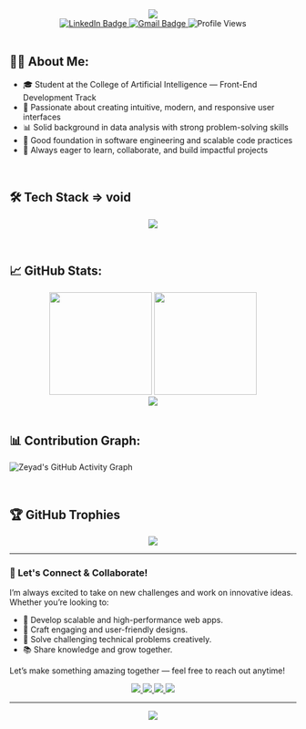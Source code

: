 <div align="center">
  <img src="https://readme-typing-svg.demolab.com?font=Fira+Code&weight=600&size=28&duration=4000&pause=1000&color=0CE82B&background=FFFFFF00&center=true&vCenter=true&width=800&lines=Welcome+to+Zeyad+Waled's+Profile!;Front-End+Developer" />
</div>



<div align="center">
  <a href="https://www.linkedin.com/in/zeyad-waled-3504a9295/">
    <img src="https://img.shields.io/badge/-Zeyad_Waled-blue?style=flat-square&logo=Linkedin&logoColor=white" alt="LinkedIn Badge"/>
  </a>
  <a href="mailto:zeyadwaled165@gmail.com">
    <img src="https://img.shields.io/badge/-zeyadwaled165@gmail.com-c14438?style=flat-square&logo=Gmail&logoColor=white" alt="Gmail Badge"/>
  </a>
  <img src="https://komarev.com/ghpvc/?username=zeyadwaled25&label=Profile%20views&color=0e75b6&style=flat-square" alt="Profile Views" />
</div>

<br/>

## 👨‍🎓 About Me: 

- 🎓 Student at the College of Artificial Intelligence — Front-End Development Track
- 🎨 Passionate about creating intuitive, modern, and responsive user interfaces
- 📊 Solid background in data analysis with strong problem-solving skills
- 🧠 Good foundation in software engineering and scalable code practices
- 🚀 Always eager to learn, collaborate, and build impactful projects

<br>

## 🛠️ Tech Stack => void

<p align="center">
  <img src="https://skillicons.dev/icons?i=html,css,bootstrap,js,react,ts,tailwind,redux,nextjs,figma,git,github,vscode,postman,npm,python,sklearn,c#" />
</p>


<br>

## 📈 GitHub Stats: 


<div align="center">
  <img height="180em" src="https://github-readme-stats.vercel.app/api?username=zeyadwaled25&show_icons=true&theme=react&count_private=true&hide_border=true&include_all_commits=true" />
  <img height="180em" src="https://github-readme-stats.vercel.app/api/top-langs/?username=zeyadwaled25&layout=compact&theme=react&hide_border=true&langs_count=8" />
</div>

<div align="center">
  <img src="https://github-readme-streak-stats.herokuapp.com/?user=zeyadwaled25&theme=react&hide_border=true" />
</div>

<br>

## 📊 Contribution Graph:

![Zeyad's GitHub Activity Graph](https://github-readme-activity-graph.vercel.app/graph?username=zeyadwaled25&theme=react-dark&hide_border=true)

<br>

## 🏆 GitHub Trophies

<div align="center">
  <img src="https://github-profile-trophy.vercel.app/?username=zeyadwaled25&theme=nord&column=7&margin-w=15&margin-h=15&no-frame=true" />
</div>


---

### 🤝 Let's Connect & Collaborate!

I’m always excited to take on new challenges and work on innovative ideas.
Whether you’re looking to:

- 🤖 Develop scalable and high-performance web apps.
- 🎨 Craft engaging and user-friendly designs.
- 🔧 Solve challenging technical problems creatively.
- 📚 Share knowledge and grow together.

Let’s make something amazing together — feel free to reach out anytime!

<div align="center">
  <a href="https://www.linkedin.com/in/zeyad-waled-3504a9295/">
    <img src="https://img.shields.io/badge/LinkedIn-0077B5?style=for-the-badge&logo=linkedin&logoColor=white" />
  </a>
  <a href="mailto:zeyadwaled165@gmail.com">
    <img src="https://img.shields.io/badge/Email-D14836?style=for-the-badge&logo=gmail&logoColor=white" />
  </a>
  <a href="https://www.instagram.com/zeyad_w_hassaballah/">
    <img src="https://img.shields.io/badge/Instagram-E4405F?style=for-the-badge&logo=instagram&logoColor=white" />
  </a>
  <a href="https://www.facebook.com/share/1Bju8PDhan/">
    <img src="https://img.shields.io/badge/Facebook-1877F2?style=for-the-badge&logo=facebook&logoColor=white" />
  </a>
</div>

---

<div align="center">
  <img src="https://capsule-render.vercel.app/api?type=waving&color=gradient&height=100&section=footer&text=Thank+You+For+Visiting!&fontSize=30&fontColor=ffffff&animation=fadeIn&textAlign=center" />
</div>
